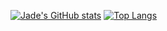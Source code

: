 [![Jade's GitHub stats](https://github-readme-stats.vercel.app/api?username=Jade-dev-28&hide=contribs,prs&count_private=true&show_icons=true&theme=holi&hide_border=enabled)](https://github.com/anuraghazra/github-readme-stats)
[![Top Langs](https://github-readme-stats.vercel.app/api/top-langs/?username=anuraghazra&layout=donut-vertical&theme=holi)](https://github.com/anuraghazra/github-readme-stats)
